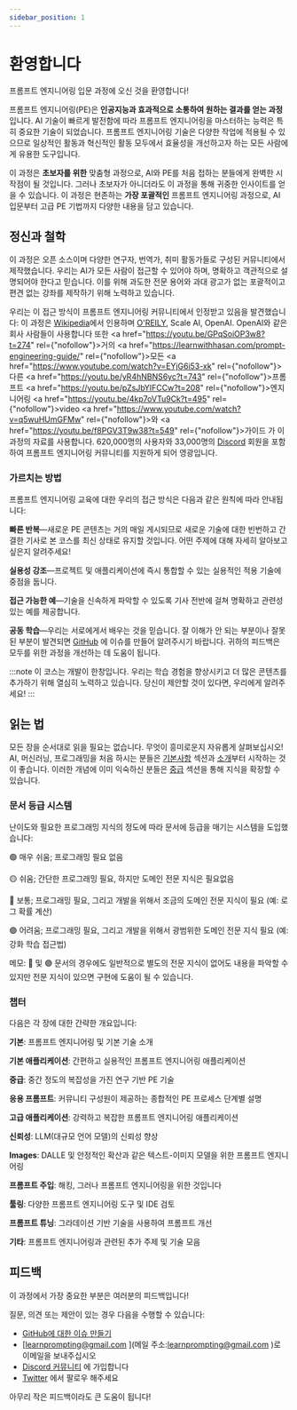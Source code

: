 ```yaml
---
sidebar_position: 1
---
```


# 환영합니다

프롬프트 엔지니어링 입문 과정에 오신 것을 환영합니다!

프롬프트 엔지니어링(PE)은 **인공지능과 효과적으로 소통하여 원하는 결과를 얻는 과정**입니다. AI 기술이 빠르게 발전함에 따라 프롬프트 엔지니어링을 마스터하는 능력은 특히 중요한 기술이 되었습니다. 프롬프트 엔지니어링 기술은 다양한 작업에 적용될 수 있으므로 일상적인 활동과 혁신적인 활동 모두에서 효율성을 개선하고자 하는 모든 사람에게 유용한 도구입니다.

이 과정은 **초보자를 위한** 맞춤형 과정으로, AI와 PE를 처음 접하는 분들에게 완벽한 시작점이 될 것입니다. 그러나 초보자가 아니더라도 이 과정을 통해 귀중한 인사이트를 얻을 수 있습니다. 이 과정은 현존하는 **가장 포괄적인** 프롬프트 엔지니어링 과정으로, AI 입문부터 고급 PE 기법까지 다양한 내용을 담고 있습니다.

## 정신과 철학

이 과정은 오픈 소스이며 다양한 연구자, 번역가, 취미 활동가들로 구성된 커뮤니티에서 제작했습니다. 우리는 AI가 모든 사람이 접근할 수 있어야 하며, 명확하고 객관적으로 설명되어야 한다고 믿습니다. 이를 위해 과도한 전문 용어와 과대 광고가 없는 포괄적이고 편견 없는 강좌를 제작하기 위해 노력하고 있습니다.

우리는 이 접근 방식이 프롬프트 엔지니어링 커뮤니티에서 인정받고 있음을 발견했습니다: 이 과정은 [Wikipedia](https://en.wikipedia.org/wiki/Prompt_engineering#cite_ref-15)에서 인용하며 [O'REILY](https://learning.oreilly.com/live-events/prompt-engineering-for-generating-ai-art-and-text/0636920084340/0636920084339/), Scale AI, OpenAI. OpenAI와 같은 회사 사람들이 사용합니다 또한 <a href="https://youtu.be/GPqSoiOP3w8?t=274" rel={"nofollow"}>거의 </a><a href="https://learnwithhasan.com/prompt-engineering-guide/" rel={"nofollow"}>모든 </a><a href="https://www.youtube.com/watch?v=EYjG6i53-xk" rel={"nofollow"}>다른 </a> <a href="https://youtu.be/yR4hNBNS6yc?t=743" rel={"nofollow"}>프롬프트 </a> <a href="https://youtu.be/pZsJbYIFCCw?t=208" rel={"nofollow"}>엔지니어링 </a> <a href="https://youtu.be/4kp7oVTu9Ck?t=495" rel={"nofollow"}>video </a> <a href="https://www.youtube.com/watch?v=q5wuHUmGFMw" rel={"nofollow"}>와 </a> <a href="https://youtu.be/f8PGV3T9w38?t=549" rel={"nofollow"}>가이드 </a>가 이 과정의 자료를 사용합니다. 620,000명의 사용자와 33,000명의 [Discord](https://discord.gg/learn-prompting) 회원을 포함하여 프롬프트 엔지니어링 커뮤니티를 지원하게 되어 영광입니다.

### 가르치는 방법

프롬프트 엔지니어링 교육에 대한 우리의 접근 방식은 다음과 같은 원칙에 따라 안내됩니다:

**빠른 반복**—새로운 PE 콘텐츠는 거의 매일 게시되므로 새로운 기술에 대한 빈번하고 간결한 기사로 본 코스를 최신 상태로 유지할 것입니다. 어떤 주제에 대해 자세히 알아보고 싶은지 알려주세요!

**실용성 강조**—프로젝트 및 애플리케이션에 즉시 통합할 수 있는 실용적인 적용 기술에 중점을 둡니다.

**접근 가능한 예**—기술을 신속하게 파악할 수 있도록 기사 전반에 걸쳐 명확하고 관련성 있는 예를 제공합니다.

**공동 학습**—우리는 서로에게서 배우는 것을 믿습니다. 잘 이해가 안 되는 부분이나 잘못된 부분이 발견되면 [GitHub](https://github.com/trigaten/Learn_Prompting/issues/new/choose) 에 이슈를 만들어 알려주시기 바랍니다. 귀하의 피드백은 모두를 위한 과정을 개선하는 데 도움이 됩니다.

:::note
이 코스는 개발이 한창입니다. 우리는 학습 경험을 향상시키고 더 많은 콘텐츠를 추가하기 위해 열심히 노력하고 있습니다. 당신이 제안할 것이 있다면, 우리에게 알려주세요!
:::

## 읽는 법

모든 장을 순서대로 읽을 필요는 없습니다. 무엇이 흥미로운지 자유롭게 살펴보십시오! AI, 머신러닝, 프로그래밍을 처음 하시는 분들은 [기본사항](https://learnprompting.org/ko/docs/category/-basics) 섹션과 [소개](https://learnprompting.org/ko/docs/basics/intro)부터 시작하는 것이 좋습니다. 이러한 개념에 이미 익숙하신 분들은 [중급](https://learnprompting.org/ko/docs/category/%EF%B8%8F-intermediate) 섹션을 통해 지식을 확장할 수 있습니다.

### 문서 등급 시스템

난이도와 필요한 프로그래밍 지식의 정도에 따라 문서에 등급을 매기는 시스템을 도입했습니다:

🟢 매우 쉬움; 프로그래밍 필요 없음

🟡 쉬움; 간단한 프로그래밍 필요, 하지만 도메인 전문 지식은 필요없음

🔴 보통; 프로그래밍 필요, 그리고 개발을 위해서 조금의 도메인 전문 지식이 필요 (예: 로그 확률 계산)

🟣 어려움; 프로그래밍 필요, 그리고 개발을 위해서 광범위한 도메인 전문 지식 필요 (예: 강화 학습 접근법)

메모: 🔴 및 🟣 문서의 경우에도 일반적으로 별도의 전문 지식이 없어도 내용을 파악할 수 있지만 전문 지식이 있으면 구현에 도움이 될 수 있습니다.

### 챕터

다음은 각 장에 대한 간략한 개요입니다:

**기본**: 프롬프트 엔지니어링 및 기본 기술 소개

**기본 애플리케이션**: 간편하고 실용적인 프롬프트 엔지니어링 애플리케이션

**중급**: 중간 정도의 복잡성을 가진 연구 기반 PE 기술

**응용 프롬프트**: 커뮤니티 구성원이 제공하는 종합적인 PE 프로세스 단계별 설명

**고급 애플리케이션**: 강력하고 복잡한 프롬프트 엔지니어링 애플리케이션

**신뢰성**: LLM(대규모 언어 모델)의 신뢰성 향상

**Images**: DALLE 및 안정적인 확산과 같은 텍스트-이미지 모델을 위한 프롬프트 엔지니어링

**프롬프트 주입**: 해킹, 그러나 프롬프트 엔지니어링을 위한 것입니다

**툴링**: 다양한 프롬프트 엔지니어링 도구 및 IDE 검토

**프롬프트 튜닝**: 그라데이션 기반 기술을 사용하여 프롬프트 개선

**기타**: 프롬프트 엔지니어링과 관련된 추가 주제 및 기술 모음

## 피드백

이 과정에서 가장 중요한 부분은 여러분의 피드백입니다!

질문, 의견 또는 제안이 있는 경우 다음을 수행할 수 있습니다:

- [GitHub에 대한 이슈 만들기](https://github.com/trigaten/Learn_Prompting/issues/new/choose)
- [learnprompting@gmail.com ](메일 주소:learnprompting@gmail.com )로 이메일을 보내주십시오
- [Discord 커뮤니티](https://learnprompting.org/discord) 에 가입합니다
- [Twitter](https://twitter.com/learnprompting) 에서 팔로우 해주세요

아무리 작은 피드백이라도 큰 도움이 됩니다!